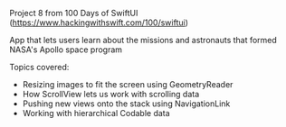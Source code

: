 Project 8 from 100 Days of SwiftUI (https://www.hackingwithswift.com/100/swiftui)

App that lets users learn about the missions and astronauts that formed NASA's Apollo space program

Topics covered:
- Resizing images to fit the screen using GeometryReader
- How ScrollView lets us work with scrolling data
- Pushing new views onto the stack using NavigationLink
- Working with hierarchical Codable data
